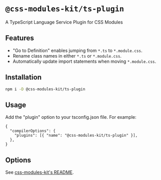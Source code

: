 # `@css-modules-kit/ts-plugin`

A TypeScript Language Service Plugin for CSS Modules

## Features

- "Go to Definition" enables jumping from `*.ts` to `*.module.css`.
- Rename class names in either `*.ts` or `*.module.css`.
- Automatically update import statements when moving `*.module.css`.

## Installation

```bash
npm i -D @css-modules-kit/ts-plugin
```

## Usage

Add the "plugin" option to your tsconfig.json file. For example:

```jsonc
{
  "compilerOptions": {
    "plugins": [{ "name": "@css-modules-kit/ts-plugin" }],
  },
}
```

## Options

See [css-modules-kit's README](https://github.com/mizdra/css-modules-kit?tab=readme-ov-file#options).

